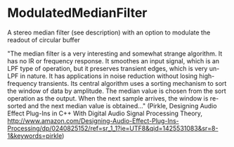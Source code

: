 # ModulatedMedianFilter
A stereo median filter (see description) with an option to modulate the readout of circular buffer

"The median filter is a very interesting and somewhat strange algorithm. It has no IR or frequency response. It smoothes an input signal, which is an LPF type of operation, but it preserves transient edges, which is very un-LPF in nature. It has applications in noise reduction without losing high-frequency transients. Its central algorithm uses a sorting mechanism to sort the window of data by amplitude. The median value is chosen from the sort operation as the output. When the next sample arrives, the window is re-sorted and the next median value is obtained..." (Pirkle, Designing Audio Effect Plug-Ins in C++ With Digital Audio Signal Processing Theory, http://www.amazon.com/Designing-Audio-Effect-Plug-Ins-Processing/dp/0240825152/ref=sr_1_1?ie=UTF8&qid=1425531083&sr=8-1&keywords=pirkle)
